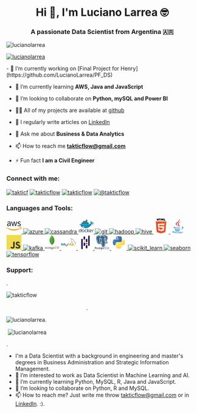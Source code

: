 

<h1 align="center">Hi 👋, I'm Luciano Larrea 🤓</h1>
<h3 align="center">A passionate Data Scientist from Argentina 🇦🇷 </h3>

<p align="left"> <img src="https://komarev.com/ghpvc/?username=lucianolarrea&label=Profile%20views&color=0e75b6&style=flat" alt="lucianolarrea" /> </p>

<p align="left"> <a href="https://github.com/ryo-ma/github-profile-trophy"><img src="https://github-profile-trophy.vercel.app/?username=lucianolarrea" alt="lucianolarrea" /></a> </p>
- 🔭 I’m currently working on [Final Project for Henry](https://github.com/LucianoLarrea/PF_DS)

- 🌱 I’m currently learning **AWS, Java and JavaScript**

- 👯 I’m looking to collaborate on **Python, mySQL and Power BI**

- 👨‍💻 All of my projects are available at [github](https://github.com/LucianoLarrea)

- 📝 I regularly write articles on [LinkedIn](https://www.linkedin.com/in/takticflow/)

- 💬 Ask me about **Business & Data Analytics**

- 📫 How to reach me **takticflow@gmail.com**

- ⚡ Fun fact **I am a Civil Engineer**

<h3 align="left">Connect with me:</h3>
<p align="left">
<a href="https://twitter.com/takticf" target="blank"><img align="center" src="https://raw.githubusercontent.com/rahuldkjain/github-profile-readme-generator/master/src/images/icons/Social/twitter.svg" alt="takticf" height="30" width="40" /></a>
<a href="https://linkedin.com/in/takticflow" target="blank"><img align="center" src="https://raw.githubusercontent.com/rahuldkjain/github-profile-readme-generator/master/src/images/icons/Social/linked-in-alt.svg" alt="takticflow" height="30" width="40" /></a>
<a href="https://fb.com/takticflow" target="blank"><img align="center" src="https://raw.githubusercontent.com/rahuldkjain/github-profile-readme-generator/master/src/images/icons/Social/facebook.svg" alt="takticflow" height="30" width="40" /></a>
<a href="https://www.youtube.com/@takticflow" target="blank"><img align="center" src="https://raw.githubusercontent.com/rahuldkjain/github-profile-readme-generator/master/src/images/icons/Social/youtube.svg" alt="@takticflow" height="30" width="40" /></a>
</p>

<h3 align="left">Languages and Tools:</h3>
<p align="left"> <a href="https://aws.amazon.com" target="_blank" rel="noreferrer"> <img src="https://raw.githubusercontent.com/devicons/devicon/master/icons/amazonwebservices/amazonwebservices-original-wordmark.svg" alt="aws" width="40" height="40"/> </a> <a href="https://azure.microsoft.com/en-in/" target="_blank" rel="noreferrer"> <img src="https://www.vectorlogo.zone/logos/microsoft_azure/microsoft_azure-icon.svg" alt="azure" width="40" height="40"/> </a> <a href="https://cassandra.apache.org/" target="_blank" rel="noreferrer"> <img src="https://www.vectorlogo.zone/logos/apache_cassandra/apache_cassandra-icon.svg" alt="cassandra" width="40" height="40"/> </a> <a href="https://www.docker.com/" target="_blank" rel="noreferrer"> <img src="https://raw.githubusercontent.com/devicons/devicon/master/icons/docker/docker-original-wordmark.svg" alt="docker" width="40" height="40"/> </a> <a href="https://git-scm.com/" target="_blank" rel="noreferrer"> <img src="https://www.vectorlogo.zone/logos/git-scm/git-scm-icon.svg" alt="git" width="40" height="40"/> </a> <a href="https://hadoop.apache.org/" target="_blank" rel="noreferrer"> <img src="https://www.vectorlogo.zone/logos/apache_hadoop/apache_hadoop-icon.svg" alt="hadoop" width="40" height="40"/> </a> <a href="https://hive.apache.org/" target="_blank" rel="noreferrer"> <img src="https://www.vectorlogo.zone/logos/apache_hive/apache_hive-icon.svg" alt="hive" width="40" height="40"/> </a> <a href="https://www.w3.org/html/" target="_blank" rel="noreferrer"> <img src="https://raw.githubusercontent.com/devicons/devicon/master/icons/html5/html5-original-wordmark.svg" alt="html5" width="40" height="40"/> </a> <a href="https://www.java.com" target="_blank" rel="noreferrer"> <img src="https://raw.githubusercontent.com/devicons/devicon/master/icons/java/java-original.svg" alt="java" width="40" height="40"/> </a> <a href="https://developer.mozilla.org/en-US/docs/Web/JavaScript" target="_blank" rel="noreferrer"> <img src="https://raw.githubusercontent.com/devicons/devicon/master/icons/javascript/javascript-original.svg" alt="javascript" width="40" height="40"/> </a> <a href="https://kafka.apache.org/" target="_blank" rel="noreferrer"> <img src="https://www.vectorlogo.zone/logos/apache_kafka/apache_kafka-icon.svg" alt="kafka" width="40" height="40"/> </a> <a href="https://www.mongodb.com/" target="_blank" rel="noreferrer"> <img src="https://raw.githubusercontent.com/devicons/devicon/master/icons/mongodb/mongodb-original-wordmark.svg" alt="mongodb" width="40" height="40"/> </a> <a href="https://www.mysql.com/" target="_blank" rel="noreferrer"> <img src="https://raw.githubusercontent.com/devicons/devicon/master/icons/mysql/mysql-original-wordmark.svg" alt="mysql" width="40" height="40"/> </a> <a href="https://pandas.pydata.org/" target="_blank" rel="noreferrer"> <img src="https://raw.githubusercontent.com/devicons/devicon/2ae2a900d2f041da66e950e4d48052658d850630/icons/pandas/pandas-original.svg" alt="pandas" width="40" height="40"/> </a> <a href="https://www.postgresql.org" target="_blank" rel="noreferrer"> <img src="https://raw.githubusercontent.com/devicons/devicon/master/icons/postgresql/postgresql-original-wordmark.svg" alt="postgresql" width="40" height="40"/> </a> <a href="https://www.python.org" target="_blank" rel="noreferrer"> <img src="https://raw.githubusercontent.com/devicons/devicon/master/icons/python/python-original.svg" alt="python" width="40" height="40"/> </a> <a href="https://scikit-learn.org/" target="_blank" rel="noreferrer"> <img src="https://upload.wikimedia.org/wikipedia/commons/0/05/Scikit_learn_logo_small.svg" alt="scikit_learn" width="40" height="40"/> </a> <a href="https://seaborn.pydata.org/" target="_blank" rel="noreferrer"> <img src="https://seaborn.pydata.org/_images/logo-mark-lightbg.svg" alt="seaborn" width="40" height="40"/> </a> <a href="https://www.tensorflow.org" target="_blank" rel="noreferrer"> <img src="https://www.vectorlogo.zone/logos/tensorflow/tensorflow-icon.svg" alt="tensorflow" width="40" height="40"/> </a> </p>

<h3 align="left">Support:</h3>. 
<p><a href="https://ko-fi.com/takticflow"> <img align="left" src="https://cdn.ko-fi.com/cdn/kofi3.png?v=3" height="50" width="210" alt="takticflow" /></a></p><br><br>. 

<p><img align="left" src="https://github-readme-stats.vercel.app/api/top-langs?username=lucianolarrea&show_icons=true&locale=en&layout=compact" alt="lucianolarrea" /></p>. 

<p>&nbsp;<img align="center" src="https://github-readme-stats.vercel.app/api?username=lucianolarrea&show_icons=true&locale=en" alt="lucianolarrea" /></p>.   

- I'm a Data Scientist with a background in engineering and master's degrees in Business Administration and Strategic Information Management.  
- 👀 I’m interested to work as Data Scientist in Machine Learning and AI.  
- 🌱 I’m currently learning Python, MySQL, R, Java and JavaScript.  
- 💞️ I’m looking to collaborate on Python, R and MySQL.  
- 📫 How to reach me? Just write me throw takticflow@gmail.com or in [LinkedIn](https://www.linkedin.com/in/takticflow/). :). 

<!---
LucianoLarrea/LucianoLarrea is a ✨ special ✨ repository because its `README.md` (this file) appears on your GitHub profile.
You can click the Preview link to take a look at your changes.
--->
